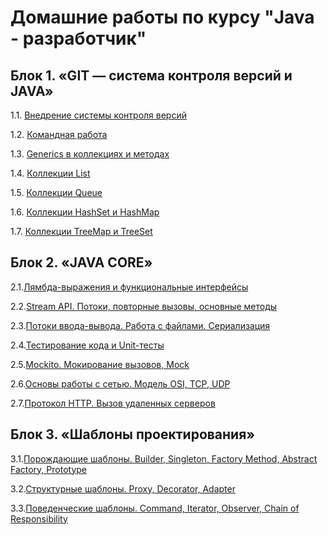 # Домашние работы по курсу "Java - разработчик"

## Блок 1. «GIT — система контроля версий и JAVA»
1.1. [Внедрение системы контроля версий](https://github.com/AtiskovaA/DZ_SalesManager)

1.2. [Командная работа](https://github.com/AtiskovaA/Teamwork)

1.3. [Generics в коллекциях и методах](https://github.com/AtiskovaA/MagicBox)

1.4. [Коллекции List](https://github.com/AtiskovaA/List)

1.5. [Коллекции Queue](https://github.com/AtiskovaA/Queue)

1.6. [Коллекции HashSet и HashMap](https://github.com/AtiskovaA/HashSet-HashMap)

1.7. [Коллекции TreeMap и TreeSet](https://github.com/AtiskovaA/TreeMap-TreeSet)

## Блок 2. «JAVA CORE»
2.1.[Лямбда-выражения и функциональные интерфейсы]()

2.2.[Stream API. Потоки, повторные вызовы, основные методы]()

2.3.[Потоки ввода-вывода. Работа с файлами. Сериализация]()

2.4.[Тестирование кода и Unit-тесты]()

2.5.[Mockito. Мокирование вызовов, Mock]()

2.6.[Основы работы с сетью. Модель OSI, TCP, UDP]()

2.7.[Протокол HTTP. Вызов удаленных серверов]()


## Блок 3. «Шаблоны проектирования»
3.1.[Порождающие шаблоны. Builder, Singleton, Factory Method, Abstract Factory, Prototype]()

3.2.[Структурные шаблоны. Proxy, Decorator, Adapter]()

3.3.[Поведенческие шаблоны. Command, Iterator, Observer, Chain of Responsibility]()


